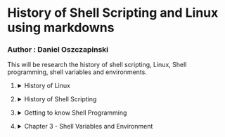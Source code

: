 # History of Shell Scripting and Linux using markdowns
### Author : Daniel Oszczapinski
 This will be research the history of shell scripting, Linux, Shell programming, shell variables and environments.

1. <details><summary>History of Linux</summary>

    - Linux is an open- source operating system of Unix.
    - Unix is one of the most popular operating systems worldwide.  
    - October 5th, 1991, the first official version of Linux was announced.
    - Linux was written by Finnish American software engineer Linus Benedict Torvalds.
    - Linux can run on a wide range of hardware and can be installed alongside pre-existing systems
    - It requires low number of resources to run. 
    - A core component in Linux is kernel, which is developed independently from other operating system components.
    - Kernel allows the computer hardware and its processes to communicate efficiently. 
</details>

2. <details><summary>History of Shell Scripting</summary>

    - Bash is the shell or command language interpreter 
    - Shells are command line interpreters and was first created by Ken Thompson and uses the Unix shell.
    - Stephen Bourne created the first standard UNIX shell in 1979.
    - In 1988, Bourne introduced *bash*, which was the default shell for the Linux operating system.
    - This new shell gave way to more features and popularity to the system. 
    - The basic shell architecture looks like a pipeline.
    - You can manipulate files, execute programs, and print tests.
    - One of the best advantages of writing a shell script is that the commands and syntax are the same as the when entered in the command line.
    - Using a shell allows the user to customize their environment and setting their variables. 
    - Internalt commands part of shell iteself
    - External commands seperate binaries stored in directories '/usr/sbin
    - Kernel - The core of Linux operating system.
    - Shell - Provides an interface between the user and the kernel.
    - Terminal emulator - The xterm program is a terminal emulator for the X Window System. It allows user to enter commands and display back their results on screen.

</details>

3. <details><summary>Getting to know Shell Programming</summary>

    - Example of simple programing using shell  
    - Once this code is placed in a text document you can run the file
    - There are multiple ways to run the file you can use ./filename or a different command.

    ``` 
    echo "Hello, Everyone!"  
    echo "I hope you are doing well today."```
    
</details>

4. <details><summary>Chapter 3 - Shell Variables and Environment</summary>

    - The shell environment gives the user the ability to store commands in a file and build those function. 
    - In Linux shell scripting variables play an important role in system defined variables and user defined variables.
    - Variables are when you are referencing numeric or character values in your code.
    - The system defined variables are variables that are created in the operating system.
    - User defined variables are created by the user and stored temporarily for the use of that code. 
    - There are many commands that allow the user to set and use variables to code and get their desired outcome.
    - "	The double quote	The double quote ( "quote" ) protects everything enclosed between two double quote marks except $, ', " and "\.".Use the double quotes when you want only variables and command substitution.
        * Variable - Yes
        * Wildcards - No
        * Command substitution - yes
    -   '	The single quote	The single quote ( 'quote' ) protects everything enclosed between two single quote marks. It is used to turn off the special meaning of all characters.
        * Variable - No
        * Wildcards - No
        * Command substitution - No
    - \	The Backslash	Use backslash to change the special meaning of the characters or to escape special characters within the text such as quotation marks.
    - entering bash removes the instance of the variable from the local directory 
    - Use unset to remove variables from the current program
    - +	Addition
    - -	Subtraction
    - /	Division
    - *	Multiplication
    - %	Modulus
    - ++	post-increment (add variable value by 1)
    - --	post-decrement (subtract variable value by 1)
    - **	Exponentiation
    - Decalare command - sets a variable as a specified type, so if x is set to an integer then it connot be changed to a char type. 
    - readonly command or declare -r - creates a variable that will only output what is set and it connot be changed or deleted.
    - you can stop a code from executing by adding ${varName?Error varName is not defined} - this code stops the code when a variable is not defined. 
    - the history command produces the commands you used in bash.
    - alias command allows you to put a shortcut for other commands.
    - 
</details>
 
